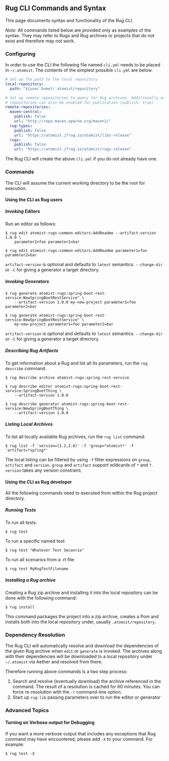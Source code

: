 ## Rug CLI Commands and Syntax

This page documents syntax and functionality of the Rug CLI.

*Note:* All commands listed below are provided only as examples of the
syntax.  They may refer to Rugs and Rug archives or projects that do not exist and
therefore may not work.

### Configuring

In order to use the CLI the following file named `cli.yml` needs to be
placed in `~/.atomist`.  The contents of the simplest possible
`cli.yml` are below.

```yaml
# Set up the path to the local repository
local-repository:
  path: "${user.home}/.atomist/repository"

# Set up remote repositories to query for Rug archives. Additionally one of the
# repositories can also be enabled for publication (publish: true).
remote-repositories:
  maven-central:
    publish: false
    url: "http://repo.maven.apache.org/maven2/"
  rug-types:
    publish: false
    url: "https://atomist.jfrog.io/atomist/libs-release"
  rugs:
    publish: false
    url: "https://atomist.jfrog.io/atomist/rugs-release"
```

The Rug CLI will create the above `cli.yml` if you do not already have
one.

### Commands

The CLI will assume the current working directory to be the root for execution.

#### Using the CLI as Rug users

##### Invoking Editors

Run an editor as follows:

```console
$ rug edit atomist-rugs:common-editors:AddReadme --artifact-version 1.0.0 \
    parameter1=foo parameter2=bar

$ rug edit atomist-rugs:common-editors:AddReadme parameter1=foo parameter2=bar
```

`artifact-version` is optional and defaults to `latest` semantics.
`--change-dir` or `-C` for giving a generator a target directory.

##### Invoking Generators

```console
$ rug generate atomist-rugs:spring-boot-rest-service:NewSpringBootRestService" \
    --artifact-version 1.0.0 my-new-project parameter1=foo parameter2=bar

$ rug generate atomist-rugs:spring-boot-rest-service:NewSpringBootRestService" \
    my-new-project parameter1=foo parameter2=bar
```

`artifact-version` is optional and defaults to `latest` semantics.
`--change-dir` or `-C` for giving a generator a target directory.

##### Describing Rug Artifacts

To get information about a Rug and list all its parameters, run the
`rug describe` command.

```console
$ rug describe archive atomist-rugs:spring-rest-service

$ rug describe editor atomist-rugs:spring-boot-rest-service:SpringBootThing \
    --artifact-version 1.0.0

$ rug describe generator atomist-rugs:spring-boot-rest-service:NewSpringBootThing \
    --artifact-version 1.0.0
```

##### Listing Local Archives

To list all locally available Rug archives, run the `rug list`
command:

```console
$ rug list -f 'version=[1.2,2.0)' -f 'group=*atomist*' -f 'artifact=*sp?ing*'
```

The local listing can be filtered by using `-f` filter expressions on
`group`, `artifact` and `version`. `group` and `artifact` support
wildcards of `*` and `?`.  `version` takes any version constraint.

#### Using the CLI as Rug developer

All the following commands need to executed from within the Rug
project directory.

##### Running Tests

To run all tests:

```console
$ rug test
```

To run a specific named test:

```console
$ rug test "Whatever Test Secanrio"
```

To run all scenarios from a .rt file:

```console
$ rug test MyRugTestFilename
```

##### Installing a Rug archive

Creating a Rug zip archive and installing it into the local repository
can be done with the following command:

```console
$ rug install
```

This command packages the project into a zip archive, creates a Pom
and installs both into the local repository under, usually
`.atomist/repository`.

### Dependency Resolution

The Rug CLI will automatically resolve and download the dependencies
of the given Rug archive when `edit` or `generate` is invoked. The
archives along with their dependencies will be downloaded to a local
repository under `~/.atomist` via Aether and resolved from there.

Therefore running above commands is a two step process:

1.  Search and resolve (eventually download) the archive referenced in
    the command.  The result of a resolution is cached for 60
    minutes. You can force re-resolution with the `-r` command-line
    option.
2.  Start up `rug-lib` passing parameters over to run the editor or
    generator

### Advanced Topics

#### Turning on Verbose output for Debugging

If you want a more verbose output that includes any exceptions that
Rug command may have encountered, please add `-X` to your command.
For example:

```console
$ rug test -X
```
